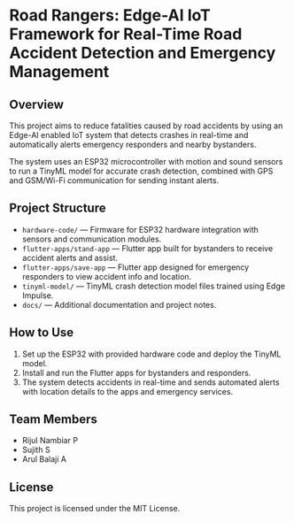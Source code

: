 # Road Rangers: Edge-AI IoT Framework for Real-Time Road Accident Detection and Emergency Management

## Overview
This project aims to reduce fatalities caused by road accidents by using an Edge-AI enabled IoT system that detects crashes in real-time and automatically alerts emergency responders and nearby bystanders.

The system uses an ESP32 microcontroller with motion and sound sensors to run a TinyML model for accurate crash detection, combined with GPS and GSM/Wi-Fi communication for sending instant alerts.

## Project Structure
- `hardware-code/` — Firmware for ESP32 hardware integration with sensors and communication modules.
- `flutter-apps/stand-app` — Flutter app built for bystanders to receive accident alerts and assist.
- `flutter-apps/save-app` — Flutter app designed for emergency responders to view accident info and location.
- `tinyml-model/` — TinyML crash detection model files trained using Edge Impulse.
- `docs/` — Additional documentation and project notes.

## How to Use
1. Set up the ESP32 with provided hardware code and deploy the TinyML model.
2. Install and run the Flutter apps for bystanders and responders.
3. The system detects accidents in real-time and sends automated alerts with location details to the apps and emergency services.

## Team Members
- Rijul Nambiar P
- Sujith S
- Arul Balaji A

## License
This project is licensed under the MIT License.
